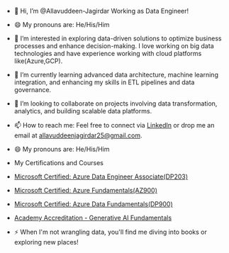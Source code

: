 - 👋 Hi, I’m @Allavuddeen-Jagirdar Working as Data Engineer!
- 😄 My pronouns are: He/His/Him
- 👀 I’m interested in exploring data-driven solutions to optimize business processes and enhance decision-making. I love working on big data technologies and have experience working with cloud platforms like(Azure,GCP).
- 🌱 I’m currently learning advanced data architecture, machine learning integration, and enhancing my skills in ETL pipelines and data governance.
- 💞️ I’m looking to collaborate on projects involving data transformation, analytics, and building scalable data platforms.
- 📫 How to reach me: Feel free to connect via [LinkedIn](https://www.linkedin.com/in/allavuddeen-jagirdar-3931281a1/) or drop me an email at allavuddeenjagirdar25@gmail.com.
- 😄 My pronouns are: He/His/Him

- My Certifications and Courses
- [Microsoft Certified: Azure Data Engineer Associate(DP203)](https://learn.microsoft.com/en-us/users/allavuddeen-2618/credentials/58d03d7c7abadf21?ref=https%3A%2F%2Fwww.linkedin.com%2F)
- [Microsoft Certified: Azure Fundamentals(AZ900)](https://learn.microsoft.com/en-us/users/allavuddeen-2618/credentials/76a794e7fd338e94?ref=https%3A%2F%2Fwww.linkedin.com%2F)
- [Microsoft Certified: Azure Data Fundamentals(DP900)](https://learn.microsoft.com/en-us/users/allavuddeen-2618/credentials/379cf9fdc7f44f9e?ref=https%3A%2F%2Fwww.linkedin.com%2F)
- [Academy Accreditation - Generative AI Fundamentals](https://credentials.databricks.com/235f6e6c-6810-48e1-8b63-87380ceae9e1#gs.cx3sdl)
- ⚡ When I'm not wrangling data, you'll find me diving into books or exploring new places!

<!---
Allavuddeen-Jagirdar/Allavuddeen-Jagirdar is a ✨ special ✨ repository because its `README.md` (this file) appears on your GitHub profile.
You can click the Preview link to take a look at your changes.
--->
